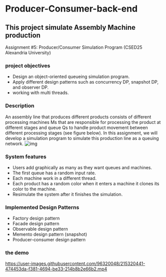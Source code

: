 # Producer-Consumer-back-end
## This project simulate Assembly Machine production

Assignment #5: Producer/Consumer Simulation Program (CSED25 Alexandria University)

### project objectives
- Design an object-oriented queueing simulation program.
- Apply different design patterns such as concurrency DP, snapshot DP, and observer DP.
- working with multi threads. 

### Description 
An assembly line that produces different products consists of different processing machines Ms that are
responsible for processing the product at different stages and queue Qs to handle product movement
between different processing stages (see figure below). In this assignment, we will develop a simulation
program to simulate this production line as a queuing network.
![img](https://user-images.githubusercontent.com/96181216/215475359-806d9422-fe6e-4d4a-bb99-3e058cecfea5.png)


### System features
- Users add graphically as many as they want queues and machines. 
- The first queue has a random input rate. 
- Each machine work in a different thread. 
- Each product has a random color when it enters a machine it clones its color to the machine. 
- Resimulate the system after it finishes the simulation.

### Implemented Design Patterns
- Factory design pattern 
- Facade design pattern 
- Observable design pattern 
- Memento design pattern (snapshot)
- Producer-consumer design pattern

### the demo
https://user-images.githubusercontent.com/96320048/215320441-474453da-f381-4694-be33-214b8b2e66b2.mp4




